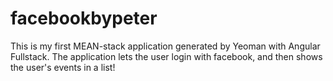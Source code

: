 # facebookbypeter
This is my first MEAN-stack application generated by Yeoman with Angular Fullstack. The application lets the user login with facebook, and then shows the user's events in a list!
